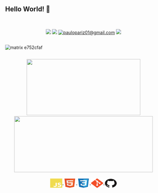 ###  <h2>Hello World! 👋</h1>



<div align="center"><br><br>
<!-- Linkedin -->
  <a href="" target="_blank"><img height="25" src="https://img.shields.io/badge/LinkedIn-0077B5?style=for-the-badge&logo=linkedin&logoColor=white" target="_blank" style="vertical-align:top margin:6px 4px"></a> 
<!-- instagram -->
  <a href="https://www.instagram.com/parizpaulo_/" target="_blank"><img height="25" src="https://img.shields.io/badge/Instagram-E4405F?style=for-the-badge&logo=instagram&logoColor=white" style="vertical-align:top margin:6px 4px"></a>
<!-- gmail -->
  <a href = "https://mail.google.com/mail/u/0/?fs=1&tf=cm&source=mailto&to=paulopariz01@gmail.com"><img height="25" title="paulopariz01@gmail.com" src="https://img.shields.io/badge/Gmail-D14836?style=for-the-badge&logo=gmail&logoColor=white" style="vertical-align:top margin:6px 4px"></a>
<!-- dev.to -->
  <a href="https://twitter.com/parizpaulo_"><img height="25" src="https://img.shields.io/badge/Twitter-1DA1F2?style=for-the-badge&logo=twitter&logoColor=white" style="vertical-align:top margin:6px 4px"></a>
</div><br>
 


![matrix e752cfaf](https://user-images.githubusercontent.com/86995782/142670003-04a3bfd4-4dcf-421a-854f-dcdb3931bddb.gif)

##

<div align="center">
  <a href="https://github.com/paulopariz">
  <img height="180em" width="366px" src="https://github-readme-stats.vercel.app/api?username=paulopariz&show_icons=true&theme=react&include_all_commits=true&count_private=true"/>
  <img height="180em" width="446px" src="https://github-readme-stats.vercel.app/api/top-langs/?username=paulopariz&layout=compact&langs_count=7&theme=react"/>
</div>
  

  
  
  <div align="center"><br>
  
  <img align="center" height="30" title="javascript" width="40" src="https://raw.githubusercontent.com/devicons/devicon/master/icons/javascript/javascript-plain.svg">
  <img align="center" height="30" title="html 5" width="40" src="https://raw.githubusercontent.com/devicons/devicon/master/icons/html5/html5-original.svg">
  <img align="center" height="30" title="css3" width="40" src="https://raw.githubusercontent.com/devicons/devicon/master/icons/css3/css3-original.svg">
  <img align="center" height="30" title="git" width="40" src="https://raw.githubusercontent.com/devicons/devicon/master/icons/git/git-original.svg">
  <img align="center" height="30" title="github" width="40" src="https://raw.githubusercontent.com/devicons/devicon/master/icons/github/github-original.svg">
    
</div>
  
  
